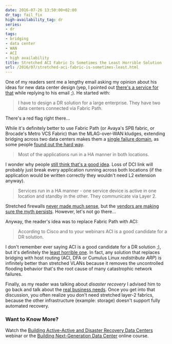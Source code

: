 ```yaml
---
date: 2016-07-26 13:50:00+02:00
dr_tag: fail_fix
high-availability_tag: dr
series:
- dr
tags:
- bridging
- data center
- WAN
- ACI
- high availability
title: Stretched ACI Fabric Is Sometimes the Least Horrible Solution
url: /2016/07/stretched-aci-fabric-is-sometimes-least.html
---
```

One of my readers sent me a lengthy email asking my opinion about his ideas for new data center design (yep, I pointed out [there's a service for that](http://www.ipspace.net/ExpertExpress) while replying to his email ;). He started with:

> I have to design a DR solution for a large enterprise. They have two data centers connected via Fabric Path.

There's a red flag right there...
<!--more-->
While it's definitely better to use Fabric Path (or Avaya's SPB fabric, or Brocade's Metro VCS Fabric) than the MLAG-over-WAN kludges, extending bridging across two data centers makes them a [single failure domain](https://blog.ipspace.net/2012/05/layer-2-network-is-single-failure.html), as some people [found out the hard way](http://blog.ipspace.net/2016/01/the-sad-state-of-enterprise-networking.html).

> Most of the applications run in a HA manner in both locations.

I wonder why people [still think that's a good idea](https://blog.ipspace.net/2013/04/this-is-what-makes-networking-so-complex.html). Loss of DCI link will probably just break every application running across both locations (if the application would be written correctly they wouldn't need L2 extension anyway).

> Services run in a HA manner - one service device is active in one location and standby in the other. They communicate via Layer 2.

Stretched firewalls [never made much sense](https://blog.ipspace.net/2011/04/distributed-firewalls-how-badly-do-you.html), but the [vendors are making sure the myth persists](http://blog.ipspace.net/2015/11/stretched-firewalls-across-layer-3-dci.html). However, let's not go there...

Anyway, the reader's idea was to replace Fabric Path with ACI:

> According to Cisco and to your webinars ACI is a good candidate for a DR solution.

I don't remember ever saying ACI is a good candidate for a DR solution ;), but it's definitely the [least horrible one](https://blog.ipspace.net/2015/03/cisco-aci-stretched-fabric-that.html). In fact, any solution that replaces bridging with host routing (ACI, DFA or Cumulus Linux *redistribute ARP*) is infinitely better than stretched VLANs because it removes the uncontrolled flooding behavior that's the root cause of many catastrophic network failures.

Finally, as my reader was talking about *disaster recovery* I advised him to go back and talk about the [real business needs](https://blog.ipspace.net/2013/01/long-distance-vmotion-stretched-ha.html). Once you get into that discussion, you often realize you don't need stretched layer-2 fabrics, because the other infrastructure (example: storage) doesn't support fully automated recovery.

### Want to Know More?

Watch the [Building Active-Active and Disaster Recovery Data Centers](http://www.ipspace.net/Designing_Active-Active_and_Disaster_Recovery_Data_Centers) webinar or the [Building Next-Generation Data Center](http://www.ipspace.net/Building_Next-Generation_Data_Center) online course.